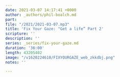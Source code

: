 ```yaml
---
date: 2021-03-07 14:17:41 +0000
author: _authors/phil-boalch.md
part: 
file: "/2021/2021-03-07.mp3"
title: 'Fix Your Gaze: "Get a life” Part 2'
scripture: ''
description: ''
series: _series/fix-your-gaze.md
duration: '36:00'
length: 43205402
image: "/v1620224610/FIXYOURGAZE_web_zkkdbj.png"
notes: ''

---
```

